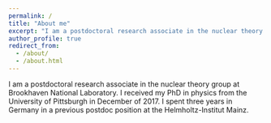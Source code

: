 ```yaml
---
permalink: /
title: "About me"
excerpt: "I am a postdoctoral research associate in the nuclear theory group at Brookhaven National Laboratory..."
author_profile: true
redirect_from: 
  - /about/
  - /about.html
---
```


I am a postdoctoral research associate in the nuclear theory group at Brookhaven National Laboratory. I received my PhD in physics from the University of Pittsburgh in December of 2017. I spent three years in Germany in a previous postdoc position at the Helmholtz-Institut Mainz.
